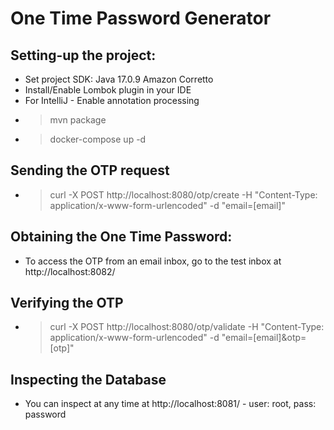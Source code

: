 # One Time Password Generator

## Setting-up the project:
* Set project SDK: Java 17.0.9 Amazon Corretto
* Install/Enable Lombok plugin in your IDE
* For IntelliJ - Enable annotation processing
* >mvn package
* >docker-compose up -d
 
## Sending the OTP request
* >curl -X POST http://localhost:8080/otp/create -H "Content-Type: application/x-www-form-urlencoded" -d "email=[email]"

## Obtaining the One Time Password:    
* To access the OTP from an email inbox, go to the test inbox at http://localhost:8082/

## Verifying the OTP
* >curl -X POST http://localhost:8080/otp/validate -H "Content-Type: application/x-www-form-urlencoded" -d "email=[email]&otp=[otp]"
 
## Inspecting the Database
* You can inspect at any time at http://localhost:8081/ - user: root, pass: password